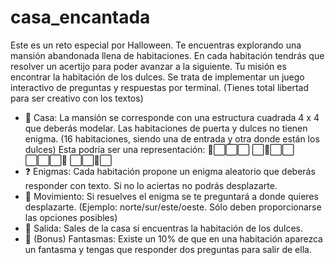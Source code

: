 # casa_encantada
 Este es un reto especial por Halloween.
  Te encuentras explorando una mansión abandonada llena de habitaciones.
  En cada habitación tendrás que resolver un acertijo para poder avanzar a la siguiente.
  Tu misión es encontrar la habitación de los dulces.
  Se trata de implementar un juego interactivo de preguntas y respuestas por terminal.
  (Tienes total libertad para ser creativo con los textos)
  - 🏰 Casa: La mansión se corresponde con una estructura cuadrada 4 x 4
    que deberás modelar. Las habitaciones de puerta y dulces no tienen enigma.
    (16 habitaciones, siendo una de entrada y otra donde están los dulces)
    Esta podría ser una representación:
    🚪⬜️⬜️⬜️
    ⬜️👻⬜️⬜️
    ⬜️⬜️⬜️👻
    ⬜️⬜️🍭⬜️
  - ❓ Enigmas: Cada habitación propone un enigma aleatorio que deberás responder con texto.
    Si no lo aciertas no podrás desplazarte.
  - 🧭 Movimiento: Si resuelves el enigma se te preguntará a donde quieres desplazarte.
    (Ejemplo: norte/sur/este/oeste. Sólo deben proporcionarse las opciones posibles)
  - 🍭 Salida: Sales de la casa si encuentras la habitación de los dulces.
  - 👻 (Bonus) Fantasmas: Existe un 10% de que en una habitación aparezca un fantasma y
    tengas que responder dos preguntas para salir de ella.
